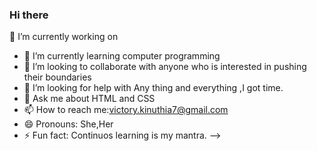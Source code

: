 ### Hi there 
 🔭 I’m currently working on 
- 🌱 I’m currently learning computer programming
- 👯 I’m looking to collaborate with anyone who is interested in pushing their boundaries
- 🤔 I’m looking for help with Any thing and everything ,I got time.
- 💬 Ask me about HTML and CSS
- 📫 How to reach me:victory.kinuthia7@gmail.com
- 😄 Pronouns: She,Her
- ⚡ Fun fact: Continuos learning is my mantra.
-->
